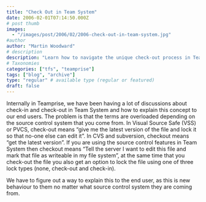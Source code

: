 ```yaml
---
title: "Check Out in Team System"
date: 2006-02-01T07:14:50.000Z
# post thumb
images:
  - "/images/post/2006/02/2006-check-out-in-team-system.jpg"
#author
author: "Martin Woodward"
# description
description: "Learn how to navigate the unique check-out process in Team System, clarifying its differences from other source control systems."
# Taxonomies
categories: ["tfs", "teamprise"]
tags: ["blog", "archive"]
type: "regular" # available type (regular or featured)
draft: false
---
```


Internally in Teamprise, we have been having a lot of discussions about check-in and check-out in Team System and how to explain this concept to our end users. The problem is that the terms are overloaded depending on the source control system that you come from. In Visual Source Safe (VSS) or PVCS, check-out means “give me the latest version of the file and lock it so that no-one else can edit it”. In CVS and subversion, checkout means “get the latest version”. If you are using the source control features in Team System then checkout means “Tell the server I want to edit this file and mark that file as writeable in my file system”, at the same time that you check-out the file you also get an option to lock the file using one of three lock types (none, check-out and check-in).

We have to figure out a way to explain this to the end user, as this is new behaviour to them no matter what source control system they are coming from.
